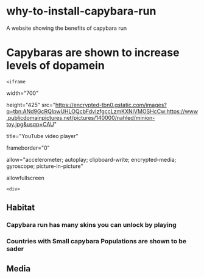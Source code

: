 # why-to-install-capybara-run
A website showing the benefits of capybara run 
<body>
  <h1>Capybaras are shown to increase levels of dopamein</h1>
  <div id="intro">
    <div>
    
    <iframe 

width="700"

height="425"
src="https://encrypted-tbn0.gstatic.com/images?q=tbn:ANd9GcRQIpwUHLOQcbFdvIzfgccLzmKXNIVMOSHcCw:https://www.publicdomainpictures.net/pictures/140000/nahled/minion-toy.jpg&usqp=CAU"

title="YouTube video player"

frameborder="0"

allow="accelerometer; autoplay; clipboard-write; encrypted-media; gyroscope; picture-in-picture"

allowfullscreen 

></iframe> 
    <div>

  </div>
  <div>
    <h2>Habitat</h2>
    <h3>Capybara run has many skins you can unlock by playing</h3>
    <h3>Countries with Small capybara Populations are shown to be sader</h3>
  </div>
  <div>
    <h2>Media</h2>
  </div>
</body>
